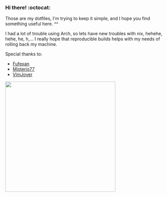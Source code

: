 ### Hi there! :octocat:

Those are my dotfiles, I'm trying to keep it simple, and I hope you find something useful here. ^^

I had a lot of trouble using Arch, so lets have new troubles with nix, hehehe, hehe, he, h,...
I really hope that reproducible builds helps with my needs of rolling back my machine.

Special thanks to: 
- [Fufexan](https://github.com/fufexan)
- [Misterio77](https://github.com/Misterio77/nix-starter-configs)
- [VimJoyer](https://github.com/vimjoyer) 

<img src="https://c.tenor.com/jr9t3yabkH8AAAAC/tenor.gif" alt="" align="center" width="350px">
